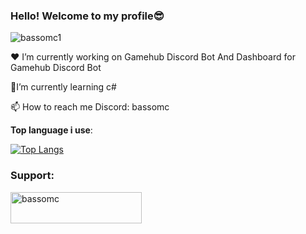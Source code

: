 ### Hello! Welcome to my profile😎
<p align="left"> <img src="https://komarev.com/ghpvc/?username=bassomc1&label=Profile%20views&color=0e75b6&style=flat" alt="bassomc1" /> </p>
<p> ❤ I’m currently working on Gamehub Discord Bot And Dashboard for Gamehub Discord Bot  </p>
<p> 🧠I’m currently learning c# </p>
<p> 📫 How to reach me Discord: bassomc </p>


**Top language i use**:


[![Top Langs](https://github-readme-stats.vercel.app/api/top-langs/?username=BassoMC1&layout=compact&theme=vision-friendly-dark)](https://github.com/BassoMC1)


<h3 align="left">Support:</h3>
<p><a href="https://ko-fi.com/bassomc"> <img align="left" src="https://cdn.ko-fi.com/cdn/kofi3.png?v=3" height="50" width="210" alt="bassomc" /></a></p><br>
